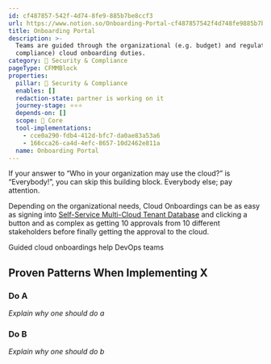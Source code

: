 ```yaml
---
id: cf487857-542f-4d74-8fe9-885b7be8ccf3
url: https://www.notion.so/Onboarding-Portal-cf487857542f4d748fe9885b7be8ccf3
title: Onboarding Portal
description: >-
  Teams are guided through the organizational (e.g. budget) and regulatory (e.g.
  compliance) cloud onboarding duties.
category: 🔖 Security & Compliance
pageType: CFMMBlock
properties:
  pillar: 🔖 Security & Compliance
  enables: []
  redaction-state: partner is working on it
  journey-stage: ⭐️⭐️⭐️
  depends-on: []
  scope: 🏢 Core
  tool-implementations:
    - cce0a290-fdb4-412d-bfc7-da0ae83a53a6
    - 166cca26-ca4d-4efc-8657-10d2462e811a
  name: Onboarding Portal
---
```


If your answer to “Who in your organization may use the cloud?” is “Everybody!”, you can skip this building block. Everybody else; pay attention.

Depending on the organizational needs, Cloud Onboardings can be as easy as signing into [Self-Service Multi-Cloud Tenant Database](../tenant-management/self-service-multi-cloud-tenant-database.md) and clicking a button and as complex as getting 10 approvals from 10 different stakeholders before finally getting the approval to the cloud.

Guided cloud onboardings help DevOps teams

## Proven Patterns When Implementing X

### Do A

*Explain why one should do a*

### Do B

*Explain why one should do b*